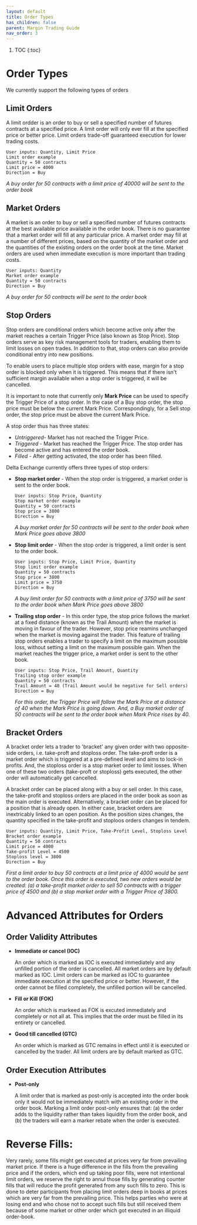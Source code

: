 ```yaml
---
layout: default
title: Order Types
has_children: false
parent: Margin Trading Guide
nav_order: 3
---
```


1. TOC
{:toc}

# Order Types
We currently support the following types of orders

## Limit Orders
A limit ordder is an order to buy or sell a specified number of futures contracts at a specified price. A limit order will only ever fill at the specified price or better price. Limit orders trade-off guaranteed execution for lower trading costs. 

```
User inputs: Quantity, Limit Price
Limit order example
Quantity = 50 contracts
Limit price = 4000
Direction = Buy
 ```
 _A buy order for 50 contracts with a limit price of 40000 will be sent to the order book_

## Market Orders
A market is an order to buy or sell a specified number of futures contracts at the best available price available in the order book. There is no guarantee that a market order will fill at any particular price. A market order may fill at a number of different prices, based on the quantity of the market order and the quantities of the existing orders on the order book at the time. Market orders are used when immediate execution is more important than trading costs. 

```
User inputs: Quantity
Market order example
Quantity = 50 contracts
Direction = Buy
```
 _A buy order for 50 contracts will be sent to the order book_

## Stop Orders

Stop orders are conditional orders which become active only after the market reaches a certain Trigger Price (also known as Stop Price). Stop orders serve as key risk management tools for traders, enabling them to limit losses on open trades. In addition to that, stop orders can also provide conditional entry into new positions. 

To enable users to place multiple stop orders with ease, margin for a stop order is blocked only when it is triggered. This means that if there isn't sufficient margin available when a stop order is triggered, it will be cancelled.  

It is important to note that currently only **Mark Price** can be used to specify the Trigger Price of a stop order. In the case of a Buy stop order, the stop price must be below the current Mark Price. Correspondingly, for a Sell stop order, the stop price must be above the current Mark Price.

A stop order thus has three states:
- _Untriggered_- Market has not reached the Trigger Price. 
- _Triggered_ - Market has reached the Trigger Price. The stop order has become active and has entered the order book.
- _Filled_ - After getting activated, the stop order has been filled.

Delta Exchange currently offers three types of stop orders:

- **Stop market order** - When the stop order is triggered, a market order is sent to the order book.

	```
	User inputs: Stop Price, Quantity
	Stop market order example
	Quantity = 50 contracts
	Stop price = 3800
	Direction = Buy
	```
	_A buy market order for 50 contracts will be sent to the order book when Mark Price goes above 3800_
- **Stop limit order** - When the stop order is triggered, a limit order is sent to the order book. 

	```
	User inputs: Stop Price, Limit Price, Quantity
	Stop limit order example
	Quantity = 50 contracts
	Stop price = 3800
	Limit price = 3750
	Direction = Buy
	```
	_A buy limit order for 50 contracts with a limit price of 3750 will be sent to the order book when Mark Price goes above 3800_

- **Trailing stop order** - In this order type, the stop price follows the market at a fixed distance (known as the Trail Amount) when the market is moving in favour of the trader. However, stop price reamins unchanged when the market is moving against the trader. This feature of trailing stop orders enables a trader to specify a limit on the maximum possible loss, without setting a limit on the maximum possible gain. When the market reaches the trigger price, a market order is sent to the other book.

	```
	User inputs: Stop Price, Trail Amount, Quantity
	Trailing stop order example
	Quantity = 50 contracts
	Trail Amount = 40 (Trail Amount would be negative for Sell orders)
	Direction = Buy
	```
	_For this order, the Trigger Price will follow the Mark Price at a distance of 40 when the Mark Price is going down. And, a Buy market order of 50 contracts will be sent to the order book when Mark Price rises by 40._

## Bracket Orders
A bracket order lets a trader to 'bracket' any given order with two opposite-side orders, i.e. take-proft and stoploss order. The take-proft order is a market order which is triggered at a pre-defined level and aims to lock-in profits. And, the stoploss order is a stop market order to limit losses. When one of these two orders (take-proft or stoploss) gets executed, the other order will automatically get cancelled.

A bracket order can be placed along with a buy or sell order. In this case, the take-profit and stoploss orders are placed in the order book as soon as the main order is executed. Alternatively, a bracket order can be placed for a position that is already open. In either case, bracket orders are inextricably linked to an open position. As the position sizes changes, the quantity specified in the take-profit and stoploos orders changes in tendem. 

```
User inputs: Quantity, Limit Price, Take-Profit Level, Stoploss Level
Bracket order example
Quantity = 50 contracts
Limit price = 4000
Take-profit Level = 4500
Stoploss level = 3800
Direction = Buy
 ```
_First a limit order to buy 50 contracts at a limit price of 4000 would be sent to the order book. Once this order is executed, two new orders would be created: (a) a take-profit market order to sell 50 contracts with a trigger price of 4500 and (b) a stop market order with a Trigger Price of 3800._

# Advanced Attributes for Orders

## Order Validity Attributes

- **Immediate or cancel (IOC)**
	
	An order which is marked as IOC is executed immediately and any unfilled portion of the order is cancelled. All market orders are by default marked as IOC. Limit orders can be marked as IOC to guarantee immediate execution at the specified price or better. However, if the order cannot be filled completely, the unfilled portion will be cancelled. 

- **Fill or Kill (FOK)**
	
	An order which is markeed as FOK is excuted immediately and completely or not all at. This implies that the order must be filled in its entirety or cancelled. 

- **Good till cancelled (GTC)**
	
	An order which is marked as GTC remains in effect until it is executed or cancelled by the trader. All limit orders are by default marked as GTC.

## Order Execution Attributes

- **Post-only**
	
	A limit order that is marked as post-only is accepted into the order book only it would not be immediately match with an existing order in the order book. Marking a limit order post-only ensures that: (a) the order adds to the liquidity rather than takes liquidity from the order book, and (b) the traders will earn a marker rebate when the order is executed.  



# Reverse Fills: 

Very rarely, some fills might get executed at prices very far from prevailing market price. If there is a huge difference in the fills from the prevailing price and if the orders, which end up taking poor fills, were not intentional limit orders, we reserve the right to annul those fills by generating counter fills that will reduce the profit generated from any such fills to zero. 
This is done to deter participants from placing limit orders deep in books at prices which are very far from the prevailing price. This helps parties who were at losing end and who chose not to accept such fills but still received them because of some market or other order which got executed in an illiquid order-book.


